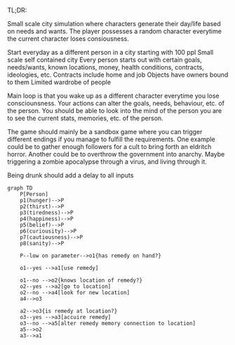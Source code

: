 TL;DR:

Small scale city simulation where characters generate their day/life based on needs and wants.
The player possesses a random character everytime the current character loses consiousness.



Start everyday as a different person in a city starting with 100 ppl
Small scale self contained city
Every person starts out with certain goals, needs/wants, known locations, money, health conditions, contracts, ideologies, etc.
Contracts include home and job
Objects have owners bound to them
Limited wardrobe of people

Main loop is that you wake up as a different character everytime you lose consciounsness.
Your actions can alter the goals, needs, behaviour, etc. of the person.
You should be able to look into the mind of the person you are to see the current stats, memories, etc. of the person.

The game should mainly be a sandbox game where you can trigger different endings if you manage to fulfill the requirements.
One example could be to gather enough followers for a cult to bring forth an eldritch horror.
Another could be to overthrow the government into anarchy.
Maybe triggering a zombie apocalypse through a virus, and living through it.

Being drunk should add a delay to all inputs


```mermaid
graph TD
    P[Person]
    p1(hunger)-->P
    p2(thirst)-->P
    p3(tiredness)-->P
    p4(happiness)-->P
    p5(belief)-->P
    p6(curiousity)-->P
    p7(cautiousness)-->P
    p8(sanity)-->P

    P--low on parameter-->o1{has remedy on hand?}
    
    o1--yes -->a1[use remedy]
    
    o1--no -->o2{knows location of remedy?}
    o2--yes -->a2[go to location]
    o2--no -->a4[look for new location]
    a4-->o3

    a2-->o3{is remedy at location?}
    o3--yes -->a3[accuire remedy]
    o3--no -->a5[alter remedy memory connection to location]
    a5-->o2
    a3-->a1
```
